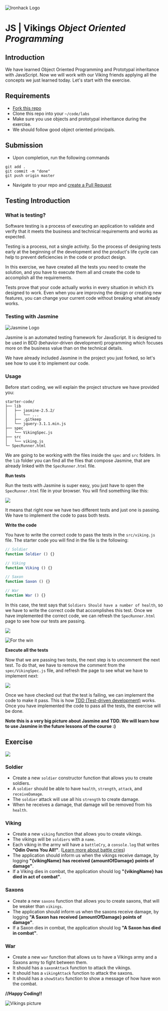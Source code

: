 ![Ironhack Logo](https://i.imgur.com/1QgrNNw.png)

# JS | Vikings *Object Oriented Programming*

## Introduction

We have learned Object Oriented Programming and Prototypal inheritance with JavaScript. Now we will work with our Viking friends applying all the concepts we just learned today. Let's start with the exercise.

## Requirements

- [Fork this repo](https://guides.github.com/activities/forking/)
- Clone this repo into your `~/code/labs`
- Make sure you use objects and prototypal inheritance during the exercise.
- We should follow good object oriented principals.

## Submission

- Upon completion, run the following commands

```
git add .
git commit -m "done"
git push origin master
```

- Navigate to your repo and [create a Pull Request](https://help.github.com/articles/creating-a-pull-request/)

## Testing Introduction

### What is testing?

Software testing is a process of executing an application to validate and verify that it meets the business and technical requirements and works as expected.

Testing is a process, not a single activity. So the process of designing tests early at the beginning of the development and the product's life cycle can help to prevent deficiencies in the code or product design.

In this exercise, we have created all the tests you need to create the solution, and you have to execute them all and create the code to accomplish all the requirements.

Tests prove that your code actually works in every situation in which it’s designed to work. Even when you are improving the design or creating new features, you can change your current code without breaking what already works.

### Testing with Jasmine

![Jasmine Logo](https://i.imgur.com/A1pop7h.png)

Jasmine is an automated testing framework for JavaScript. It is designed to be used in BDD (behavior-driven development) programming which focuses more on the business value than on the technical details.

We have already included Jasmine in the project you just forked, so let's see how to use it to implement our code.

### Usage

Before start coding, we will explain the project structure we have provided you:

```
starter-code/
├── lib
│   ├── jasmine-2.5.2/
│   |   └── ...
│   ├── .gitkeep
│   └── jquery-3.1.1.min.js
├── spec
│   └── VikingSpec.js
├── src
│   └── viking.js
└─ SpecRunner.html
```

We are going to be working with the files inside the `spec` and `src` folders. In the `lib` folder you can find all the files that compose Jasmine, that are already linked with the `SpecRunner.html` file.

**Run tests**

Run the tests with Jasmine is super easy, you just have to open the `SpecRunner.html` file in your browser. You will find something like this:

![](https://s3-eu-west-1.amazonaws.com/ih-materials/uploads/upload_efa91dc3a708695262d274908469649c.png)

It means that right now we have two different tests and just one is passing. We have to implement the code to pass both tests.

**Write the code**

You have to write the correct code to pass the tests in the `src/viking.js` file. The starter code you will find in the file is the following:

```javascript
// Soldier
function Soldier () {}

// Viking
function Viking () {}

// Saxon
function Saxon () {}

// War
function War () {}
```

In this case, the test says that `Soldiers Should have a number of health`, so we have to write the correct code that accomplishes this test. Once we have implemented the correct code, we can refresh the `SpecRunner.html` page to see how our tests are passing.

![](https://s3-eu-west-1.amazonaws.com/ih-materials/uploads/upload_d3f5633180f716941b65b193832b96bd.png)

![For the win](https://media.giphy.com/media/nXxOjZrbnbRxS/giphy.gif)

**Execute all the tests**

Now that we are passing two tests, the next step is to uncomment the next test. To do that, we have to remove the comment from the `spec/VikingSpec.js` file, and refresh the page to see what we have to implement next:

![](https://s3-eu-west-1.amazonaws.com/ih-materials/uploads/upload_ce10ddc36ffcf5b9c3235bf882f75b0a.png)

Once we have checked out that the test is failing, we can implement the code to make it pass. This is how [TDD (Test-driven development)](https://en.wikipedia.org/wiki/Test-driven_development) works. Once you have implemented the code to pass all the tests, the exercise will be done.

**Note this is a very big picture about Jasmine and TDD. We will learn how to use Jasmine in the future lessons of the course :)**

## Exercise

![](https://i.imgur.com/5TPElt8.jpg)

### Soldier
- Create a new `soldier` constructor function that allows you to create soldiers.
- A `soldier` should be able to have `health`, `strength`, `attack`, and `receiveDamage`.
- The `soldier` attack will use all his `strength` to create damage.
- When he receives a damage, that damage will be removed from his `health`.

### Viking
- Create a new `viking` function that allows you to create vikings.
- The vikings will be `soldiers` with a `name`.
- Each viking in the army will have a `battleCry`, a `console.log` that writes **"Odin Owns You All!"**. ([Learn more about battle cries](http://www.artofmanliness.com/2015/06/08/battle-cries/))
- The application should inform us when the vikings receive damage, by logging **"{vikingName} has received {amountOfDamage} points of damage"**.
- If a Viking dies in combat, the application should log **"{vikingName} has died in act of combat"**.

### Saxons
- Create a new `saxons` function that allows you to create saxons, that will be weaker than `vikings`.
- The application should inform us when the saxons receive damage, by logging **"A Saxon has received {amountOfDamage} points of damage"**.
- If a Saxon dies in combat, the application should log **"A Saxon has died in combat"**.

### War
- Create a new `war` function that allows us to have a Vikings army and a Saxons army to fight between them.
- It should has a `saxonAttack` function to attack the vikings.
- It should has a `vikingAttack` function to attack the saxons.
- It should has a `showStats` function to show a message of how have won the combat.

**//Happy Coding!!**

![Vikings picture](https://i.imgur.com/fHHEoEj.jpg)
